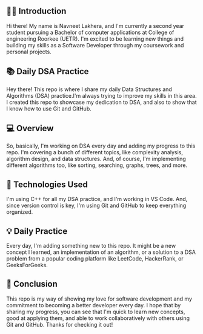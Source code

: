 ## 👨‍🎓 **Introduction**
Hi there! My name is Navneet Lakhera, and I'm currently a second year student pursuing a Bachelor of computer applications at College of engineering Roorkee (UETR). I'm excited to be learning new things and building my skills as a Software Developer through my coursework and personal projects.

## :books: **Daily DSA Practice**

Hey there! This repo is where I share my daily Data Structures and Algorithms (DSA) practice.I'm always trying to improve my skills in this area. I created this repo to showcase my dedication to DSA, and also to show that I know how to use Git and GitHub.

## :computer: **Overview**
So, basically, I'm working on DSA every day and adding my progress to this repo. I'm covering a bunch of different topics, like complexity analysis, algorithm design, and data structures. And, of course, I'm implementing different algorithms too, like sorting, searching, graphs, trees, and more.

## :pencil: **Technologies Used**
I'm using C++ for all my DSA practice, and I'm working in VS Code. And, since version control is key, I'm using Git and GitHub to keep everything organized.

## :bulb: **Daily Practice**
Every day, I'm adding something new to this repo. It might be a new concept I learned, an implementation of an algorithm, or a solution to a DSA problem from a popular coding platform like LeetCode, HackerRank, or GeeksForGeeks.

## :rocket: **Conclusion**
This repo is my way of showing my love for software development and my commitment to becoming a better developer every day. I hope that by sharing my progress, you can see that I'm quick to learn new concepts, good at applying them, and able to work collaboratively with others using Git and GitHub. Thanks for checking it out!

